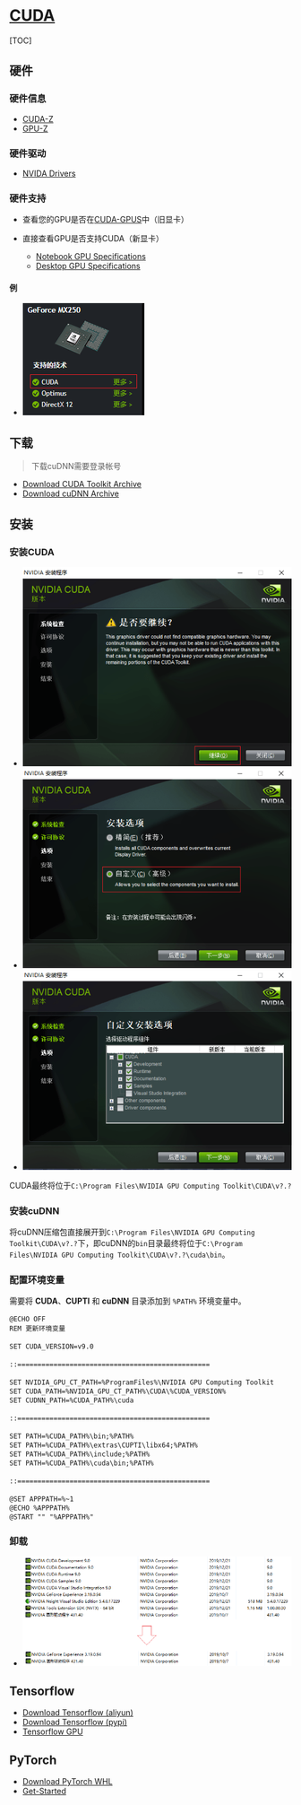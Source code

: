 <link rel="stylesheet" href="https://zhmhbest.gitee.io/hellomathematics/style/index.css">
<script src="https://zhmhbest.gitee.io/hellomathematics/style/index.js"></script>

# [CUDA](https://github.com/zhmhbest/HelloCUDA)

[TOC]

## 硬件

### 硬件信息

- [CUDA-Z](./packages/CUDA-Z-0.10.251-32bit.exe)
- [GPU-Z](./packages/GPU-Z.2.26.0.exe)

### 硬件驱动

- [NVIDA Drivers](https://www.nvidia.com/Download/index.aspx)

### 硬件支持

- 查看您的GPU是否在[CUDA-GPUS](https://developer.nvidia.com/cuda-gpus)中（旧显卡）

- 直接查看GPU是否支持CUDA（新显卡）
  - [Notebook GPU Specifications](https://www.geforce.cn/hardware/notebook-gpus)
  - [Desktop GPU Specifications](https://www.geforce.cn/hardware/desktop-gpus)

#### 例

- [![MX250](./images/mx250.png)](https://www.geforce.cn/hardware/notebook-gpus/geforce-mx250/specifications)

## 下载

> 下载cuDNN需要登录帐号

<!--
    707215825@qq.com
    ZHmh542761
-->

- [Download CUDA Toolkit Archive](https://developer.nvidia.com/cuda-toolkit-archive)
- [Download cuDNN Archive](https://developer.nvidia.com/rdp/cudnn-archive)

## 安装

### 安装CUDA

- ![1](./images/could_not_find_compatible_graphics_hardware.png)
- ![2](./images/could_not_find_compatible_graphics_hardware_2.png)
- ![3](./images/could_not_find_compatible_graphics_hardware_3.png)

CUDA最终将位于`C:\Program Files\NVIDIA GPU Computing Toolkit\CUDA\v?.?`

### 安装cuDNN

将cuDNN压缩包直接展开到`C:\Program Files\NVIDIA GPU Computing Toolkit\CUDA\v?.?`下，即cuDNN的`bin`目录最终将位于`C:\Program Files\NVIDIA GPU Computing Toolkit\CUDA\v?.?\cuda\bin`。

### 配置环境变量

需要将 **CUDA**、**CUPTI** 和 **cuDNN** 目录添加到 `%PATH%` 环境变量中。

```batch
@ECHO OFF
REM 更新环境变量

SET CUDA_VERSION=v9.0

::================================================

SET NVIDIA_GPU_CT_PATH=%ProgramFiles%\NVIDIA GPU Computing Toolkit
SET CUDA_PATH=%NVIDIA_GPU_CT_PATH%\CUDA\%CUDA_VERSION%
SET CUDNN_PATH=%CUDA_PATH%\cuda

::================================================

SET PATH=%CUDA_PATH%\bin;%PATH%
SET PATH=%CUDA_PATH%\extras\CUPTI\libx64;%PATH%
SET PATH=%CUDA_PATH%\include;%PATH%
SET PATH=%CUDA_PATH%\cuda\bin;%PATH%

::================================================

@SET APPPATH=%~1
@ECHO %APPPATH%
@START "" "%APPPATH%"
```

### 卸载

- ![](./images/uninstall.png)

## Tensorflow

- [Download Tensorflow (aliyun)](http://mirrors.aliyun.com/pypi/simple/tensorflow-gpu/)
- [Download Tensorflow (pypi)](https://pypi.org/project/tensorflow-gpu/#history)
- [Tensorflow GPU](https://www.tensorflow.org/install/source_windows#gpu)

## PyTorch

- [Download PyTorch WHL](https://download.pytorch.org/whl/torch_stable.html)
- [Get-Started](https://pytorch.org/get-started/locally/)
